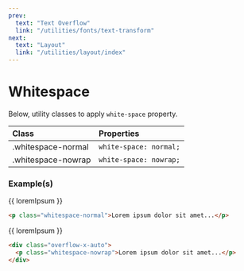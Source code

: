```yaml
---
prev:
  text: "Text Overflow"
  link: "/utilities/fonts/text-transform"
next:
  text: "Layout"
  link: "/utilities/layout/index"
---
```


<script setup>
import { ref } from 'vue';

const loremIpsum = ref(`
Lorem ipsum dolor sit amet, consectetur adipiscing elit. Quisque eget tempor velit. Duis dapibus convallis lacus et semper. Cras dictum porttitor facilisis. Sed a sapien fringilla, tincidunt nunc et, sollicitudin lacus. Etiam ut lorem nisl. Quisque quis euismod odio. Integer pharetra eros in turpis vestibulum, ac bibendum elit vehicula. Fusce ultricies, erat vitae pharetra placerat, risus mi tristique urna, sit amet commodo erat lectus ac felis.
`);
</script>

# Whitespace

Below, utility classes to apply `white-space` property.

| Class              | Properties             |
| :----------------- | :--------------------- |
| .whitespace-normal | `white-space: normal;` |
| .whitespace-nowrap | `white-space: nowrap;` |

### Example(s)

<div class="flex-column radius-8 px-6 py-4 mt-8" style="background-color: var(--vp-c-bg-alt);">
  <span class="whitespace-normal">{{ loremIpsum }}</span>
</div>

```html
<p class="whitespace-normal">Lorem ipsum dolor sit amet...</p>
```

<div class="flex-column radius-8 px-6 py-4 overflow-x-auto" style="background-color: var(--vp-c-bg-alt);">
  <span class="whitespace-nowrap">{{ loremIpsum }}</span>
</div>

```html
<div class="overflow-x-auto">
  <p class="whitespace-nowrap">Lorem ipsum dolor sit amet...</p>
</div>
```
